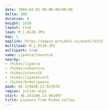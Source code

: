 ```yaml
---
date: 2004-02-01 00:00:00+00:00
delta: 380
duration: 4
height: 1630
layout: stub
lead: M_1_0120.JPG
map: 1
maplink: https://mapzs.projekti.si/path/31515
multilead: M_1_0120.JPG
multipath: true
name: Lipanca/Javornik
nearby:
- /hikes/lipanca
- /hikes/uskovnica
- /hikes/visevnik
- /hikes/lipanskivrh
- /hikes/brdalipanca
peak: 46.375630,13.927670
region: julian-alps
start: 46.341596,13.961097
title: Lipanca from Rudna valley
---
```

